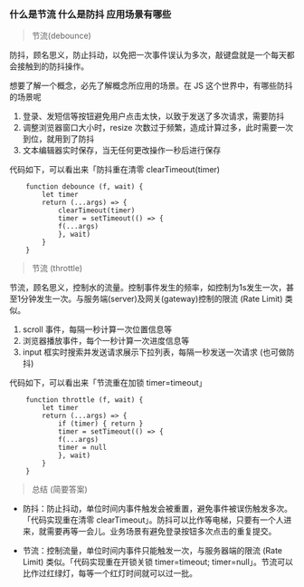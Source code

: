 ### 什么是节流 什么是防抖 应用场景有哪些

> 节流(debounce)

防抖，顾名思义，防止抖动，以免把一次事件误认为多次，敲键盘就是一个每天都会接触到的防抖操作。

想要了解一个概念，必先了解概念所应用的场景。在 JS 这个世界中，有哪些防抖的场景呢

1. 登录、发短信等按钮避免用户点击太快，以致于发送了多次请求，需要防抖
2. 调整浏览器窗口大小时，resize 次数过于频繁，造成计算过多，此时需要一次到位，就用到了防抖
3. 文本编辑器实时保存，当无任何更改操作一秒后进行保存

代码如下，可以看出来「防抖重在清零 clearTimeout(timer)

```
    function debounce (f, wait) {
        let timer
        return (...args) => {
            clearTimeout(timer)
            timer = setTimeout(() => {
            f(...args)
            }, wait)
        }
    }
```

> 节流 (throttle)

节流，顾名思义，控制水的流量。控制事件发生的频率，如控制为1s发生一次，甚至1分钟发生一次。与服务端(server)及网关(gateway)控制的限流 (Rate Limit) 类似。

1. scroll 事件，每隔一秒计算一次位置信息等
2. 浏览器播放事件，每个一秒计算一次进度信息等
3. input 框实时搜索并发送请求展示下拉列表，每隔一秒发送一次请求 (也可做防抖)

代码如下，可以看出来「节流重在加锁 timer=timeout」

```
    function throttle (f, wait) {
        let timer
        return (...args) => {
            if (timer) { return }
            timer = setTimeout(() => {
            f(...args)
            timer = null
            }, wait)
        }
    }
```

> 总结 (简要答案)

+ 防抖：防止抖动，单位时间内事件触发会被重置，避免事件被误伤触发多次。「代码实现重在清零 clearTimeout」。防抖可以比作等电梯，只要有一个人进来，就需要再等一会儿。业务场景有避免登录按钮多次点击的重复提交。

+ 节流：控制流量，单位时间内事件只能触发一次，与服务器端的限流 (Rate Limit) 类似。「代码实现重在开锁关锁 timer=timeout; timer=null」。节流可以比作过红绿灯，每等一个红灯时间就可以过一批。

